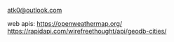 
atk0@outlook.com

web apis:
https://openweathermap.org/
https://rapidapi.com/wirefreethought/api/geodb-cities/

